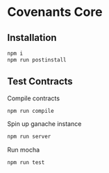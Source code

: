 # Covenants Core


## Installation


```bash
npm i
npm run postinstall
```

## Test Contracts

Compile contracts
```bash
npm run compile
```

Spin up ganache instance
```bash
npm run server
```

Run mocha
```bash
npm run test
```